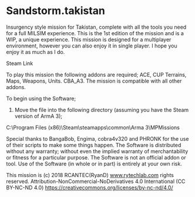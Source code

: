 # Sandstorm.takistan

Insurgency style mission for Takistan, complete with all the tools you need for a full MILSIM experience.
This is the 1st edition of the mission and is a WIP, a unique experience. This mission is designed for a multiplayer environment, however you can also enjoy it in single player. I hope you enjoy it as much as I do.

Steam Link

To play this mission the following addons are required; ACE, CUP Terrains, Maps, Weapons, Units. CBA_A3. The mission is compatible with all other addons.

To begin using the Software;

1. Move the file into the following directory (assuming you have the Steam version of ArmA 3);

C:\Program Files (x86)\Steam\steamapps\common\Arma 3\MPMissions

Special thanks to BangaBob, Engima, cobra4v320 and PHRONK for the use of their scripts to make some things happen.
The Software is distributed without any warranty; without even the implied warranty of merchantability or fitness for a particular purpose. The Software is not an official addon or tool. Use of the Software (in whole or in part) is entirely at your own risk.

This mission is (c) 2018 RCANTEC(RyanD) www.rytechlab.com rights reserved.
Attribution-NonCommercial-NoDerivatives 4.0 International (CC BY-NC-ND 4.0)
https://creativecommons.org/licenses/by-nc-nd/4.0/
